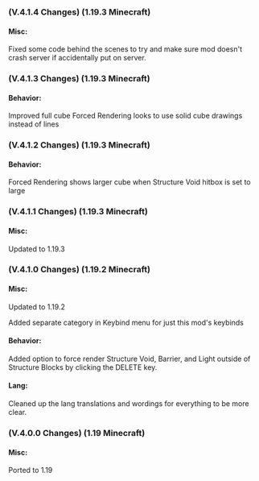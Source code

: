 ### **(V.4.1.4 Changes) (1.19.3 Minecraft)**

#### Misc:
Fixed some code behind the scenes to try and make sure mod doesn't crash server if accidentally put on server.


### **(V.4.1.3 Changes) (1.19.3 Minecraft)**

#### Behavior:
Improved full cube Forced Rendering looks to use solid cube drawings instead of lines


### **(V.4.1.2 Changes) (1.19.3 Minecraft)**

#### Behavior:
Forced Rendering shows larger cube when Structure Void hitbox is set to large


### **(V.4.1.1 Changes) (1.19.3 Minecraft)**

#### Misc:
Updated to 1.19.3


### **(V.4.1.0 Changes) (1.19.2 Minecraft)**

#### Misc:
Updated to 1.19.2

Added separate category in Keybind menu for just this mod's keybinds

#### Behavior:
Added option to force render Structure Void, Barrier, and Light outside of Structure Blocks by clicking the DELETE key.

#### Lang:
Cleaned up the lang translations and wordings for everything to be more clear.


### **(V.4.0.0 Changes) (1.19 Minecraft)**

#### Misc:
Ported to 1.19
